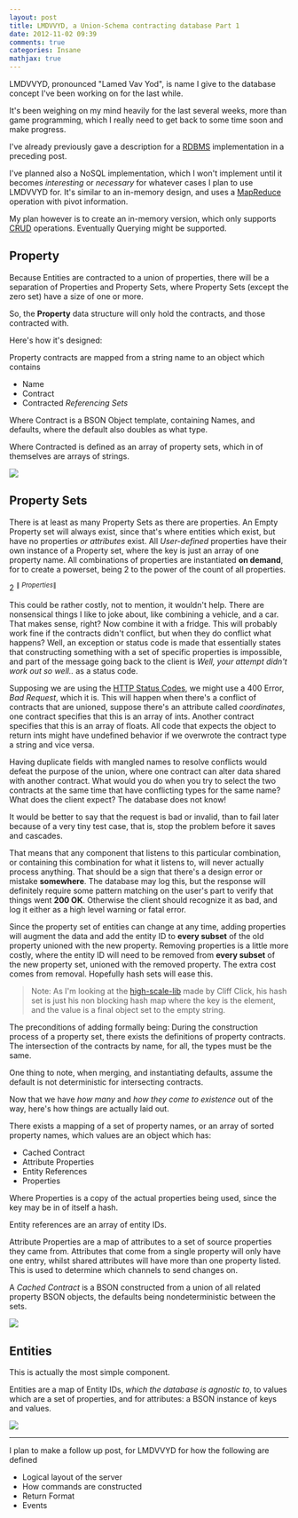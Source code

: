 ```yaml
---
layout: post
title: LMDVVYD, a Union-Schema contracting database Part 1
date: 2012-11-02 09:39
comments: true
categories: Insane
mathjax: true
---
```


LMDVVYD, pronounced "Lamed Vav Yod", is name I give to the database concept I've been working on for the last while.

It's been weighing on my mind heavily for the last several weeks, more than game programming, which I really need to get back to some time soon and make progress.

I've already previously gave a description for a [RDBMS][] implementation in a preceding post.

I've planned also a NoSQL implementation, which I won't implement until it becomes _interesting_ or _necessary_ for whatever cases I plan to use LMDVVYD for. It's similar to an in-memory design, and uses a [MapReduce][] operation with pivot information. 

My plan however is to create an in-memory version, which only supports [CRUD][] operations.
Eventually Querying might be supported.

<!--more-->

## Property

Because Entities are contracted to a union of properties, there will be a separation of Properties and Property Sets, where Property Sets (except the zero set) have a size of one or more.

So, the **Property** data structure will only hold the contracts, and those contracted with.

Here's how it's designed:

Property contracts are mapped from a string name to an object which contains

* Name
* Contract
* Contracted _Referencing Sets_

Where Contract is a BSON Object template, containing Names, and defaults, where the default also doubles as what type.

Where Contracted is defined as an array of property sets, which in of themselves are arrays of strings.

![][property]

## Property Sets
There is at least as many Property Sets as there are properties. An Empty Property set will always exist, since that's where entities which exist, but have no properties _or attributes_ exist.
All _User-defined_ properties have their own instance of a Property set, where the key is just an array of one property name.
All combinations of properties are instantiated **on demand**, for to create a powerset, being 2 to the power of the count of all properties.

$\begin{equation}
	2^{\parallel Properties \parallel}
	\end{equation}$

This could be rather costly, not to mention, it wouldn't help. There are nonsensical things I like to joke about, like combining a vehicle, and a car. That makes sense, right? Now combine it with a fridge.
This will probably work fine if the contracts didn't conflict, but when they do conflict what happens? Well, an exception or status code is made that essentially states that constructing something with a set of specific properties is impossible, and part of the message going back to the client is _Well, your attempt didn't work out so well.._ as a status code. 

Supposing we are using the [HTTP Status Codes][], we might use a 400 Error, _Bad Request_, which it is. 
This will happen when there's a conflict of contracts that are unioned, suppose there's an attribute called _coordinates_, one contract specifies that this is an array of ints. Another contract specifies that this is an array of floats. All code that expects the object to return ints might have undefined behavior if we overwrote the contract type a string and vice versa.

Having duplicate fields with mangled names to resolve conflicts would defeat the purpose of the union, where one contract can alter data shared with another contract. What would you do when you try to select the two contracts at the same time that have conflicting types for the same name?
What does the client expect? The database does not know! 

It would be better to say that the request is bad or invalid, than to fail later because of a very tiny test case, that is, stop the problem before it saves and cascades.

That means that any component that listens to this particular combination, or containing this combination for what it listens to, will never actually process anything. That should be a sign that there's a design error or mistake **somewhere**.
The database may log this, but the response will definitely require some pattern matching on the user's part to verify that things went **200 OK**. Otherwise the client should recognize it as bad, and log it either as a high level warning or fatal error.

Since the property set of entities can change at any time, adding properties will augment the data and add the entity ID to **every subset** of the old property unioned with the new property. Removing properties is a little more costly, where the entity ID will need to be removed from **every subset** of the new property set, unioned with the removed property. The extra cost comes from removal. Hopefully hash sets will ease this. 
> Note: As I'm looking at the [high-scale-lib][] made by Cliff Click, his hash set is just his non blocking hash map where the key is the element, and the value is a final object set to the empty string.

The preconditions of adding formally being: During the construction process of a property set, there exists the definitions of property contracts. The intersection of the contracts by name, for all, the types must be the same.

One thing to note, when merging, and instantiating defaults, assume the default is not deterministic for intersecting contracts. 

Now that we have _how many_ and _how they come to existence_ out of the way, here's how things are actually laid out.

There exists a mapping of a set of property names, or an array of sorted property names, which values are an object which has:

* Cached Contract
* Attribute Properties
* Entity References
* Properties

Where Properties is a copy of the actual properties being used, since the key may be in of itself a hash.

Entity references are an array of entity IDs.

Attribute Properties are a map of attributes to a set of source properties they came from. Attributes that come from a single property will only have one entry, whilst shared attributes will have more than one property listed. This is used to determine which channels to send changes on.

A _Cached Contract_ is a BSON constructed from a union of all related property BSON objects, the defaults being nondeterministic between the sets.

[![][prop-set]][prop-set]

## Entities

This is actually the most simple component.

Entities are a map of Entity IDs, _which the database is agnostic to_, to values which are a set of properties, and for attributes: a BSON instance of keys and values.

![][entity]

----

I plan to make a follow up post, for LMDVVYD for how the following are defined

* Logical layout of the server
* How commands are constructed
* Return Format
* Events

[RDBMS]: http://en.wikipedia.org/wiki/Relational_database_management_system "Relational Database Management System"
[CRUD]: http://en.wikipedia.org/wiki/Create,_read,_update_and_delete "Create, Read, Update, Delete"
[MapReduce]: http://en.wikipedia.org/wiki/MapReduce
[HTTP Status Codes]: http://en.wikipedia.org/wiki/List_of_HTTP_status_codes
[high-scale-lib]: https://github.com/stephenc/high-scale-lib/
[prop-set]: /graphs/lmdvvyd-property-set.svg
[property]: /graphs/lmdvvyd-property.svg
[entity]: /graphs/lmdvvyd-entity.svg